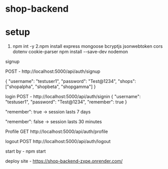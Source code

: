 # shop-backend

# setup
1. npm int -y 
2.npm install express mongoose bcryptjs jsonwebtoken cors dotenv cookie-parser
npm install --save-dev nodemon


signup 

POST - http://localhost:5000/api/auth/signup

{
  "username": "testuser1",
  "password": "Test@1234",
  "shops": ["shopalpha", "shopbeta", "shopgamma"]
}

login
POST - http://localhost:5000/api/auth/signin
{
  "username": "testuser1",
  "password": "Test@1234",
  "remember": true
}

"remember": true → session lasts 7 days

"remember": false → session lasts 30 minutes

Profile
GET http://localhost:5000/api/auth/profile


logout
POST http://localhost:5000/api/auth/logout


start by - npm start

deploy site - https://shop-backend-zxpe.onrender.com/